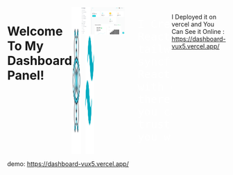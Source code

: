 <div style="display: flex; flex-direction: col;">
  <h1>
  Welcome To My Dashboard Panel!
</h1>
<br />
<div style=" display: flex; gap: 10px; ">
  <img src="public/icons8-react-js-100.png" alt="react" />
  <img src="public/icons8-tailwindcss-96.png" alt="tailwindcss" />
</div>
<br />
<a href="https://dashboard-vux5.vercel.app/">
  <img src="public/dashboard.png" alt="dashboard" />
</a>

<pre style="font-size: 25px ; color: white;">
  I Created This project using :
  Reactjs 
  tailwindcss
  syncfusion 
  React Router
  with dark/light mode and you can change theme 
  there is a lot of charts that i built them easily with using syncfusion
  you can use kanban , calender , an amazing text editor , ...
  trust me you should try this project ...
  you will enjoy it!🧡
</pre>

I Deployed it on vercel and You Can See it Online :  https://dashboard-vux5.vercel.app/

</div>



demo: https://dashboard-vux5.vercel.app/
